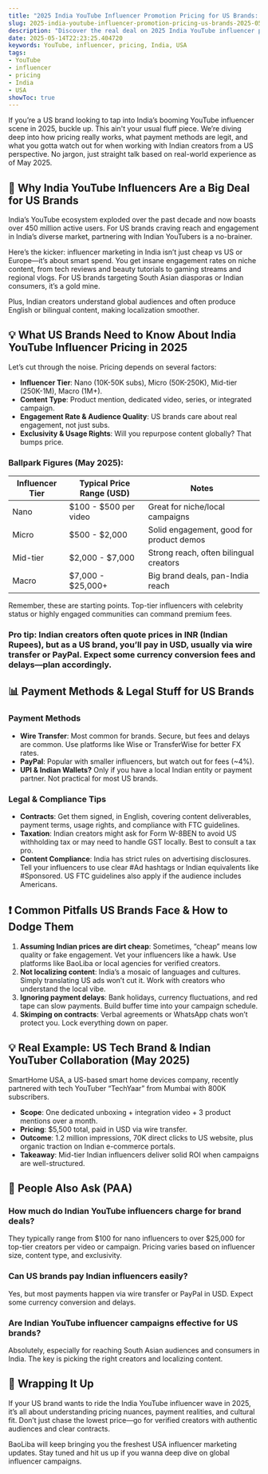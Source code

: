 ```yaml
---
title: "2025 India YouTube Influencer Promotion Pricing for US Brands: A No-BS Guide"
slug: 2025-india-youtube-influencer-promotion-pricing-us-brands-2025-05-14
description: "Discover the real deal on 2025 India YouTube influencer pricing for US brands. From payment methods to legal tips, get hands-on insights to power your cross-border campaigns."
date: 2025-05-14T22:23:25.404720
keywords: YouTube, influencer, pricing, India, USA
tags:
- YouTube
- influencer
- pricing
- India
- USA
showToc: true
---
```


If you’re a US brand looking to tap into India’s booming YouTube influencer scene in 2025, buckle up. This ain't your usual fluff piece. We’re diving deep into how pricing really works, what payment methods are legit, and what you gotta watch out for when working with Indian creators from a US perspective. No jargon, just straight talk based on real-world experience as of May 2025.

## 📢 Why India YouTube Influencers Are a Big Deal for US Brands

India’s YouTube ecosystem exploded over the past decade and now boasts over 450 million active users. For US brands craving reach and engagement in India’s diverse market, partnering with Indian YouTubers is a no-brainer.

Here’s the kicker: influencer marketing in India isn’t just cheap vs US or Europe—it’s about smart spend. You get insane engagement rates on niche content, from tech reviews and beauty tutorials to gaming streams and regional vlogs. For US brands targeting South Asian diasporas or Indian consumers, it’s a gold mine.

Plus, Indian creators understand global audiences and often produce English or bilingual content, making localization smoother.

## 💡 What US Brands Need to Know About India YouTube Influencer Pricing in 2025

Let’s cut through the noise. Pricing depends on several factors:

- **Influencer Tier**: Nano (10K-50K subs), Micro (50K-250K), Mid-tier (250K-1M), Macro (1M+).  
- **Content Type**: Product mention, dedicated video, series, or integrated campaign.  
- **Engagement Rate & Audience Quality**: US brands care about real engagement, not just subs.  
- **Exclusivity & Usage Rights**: Will you repurpose content globally? That bumps price.

### Ballpark Figures (May 2025):

| Influencer Tier | Typical Price Range (USD) | Notes                                    |
|-----------------|---------------------------|------------------------------------------|
| Nano            | $100 - $500 per video     | Great for niche/local campaigns          |
| Micro           | $500 - $2,000             | Solid engagement, good for product demos |
| Mid-tier        | $2,000 - $7,000           | Strong reach, often bilingual creators   |
| Macro           | $7,000 - $25,000+         | Big brand deals, pan-India reach          |

Remember, these are starting points. Top-tier influencers with celebrity status or highly engaged communities can command premium fees.

### Pro tip: Indian creators often quote prices in INR (Indian Rupees), but as a US brand, you’ll pay in USD, usually via wire transfer or PayPal. Expect some currency conversion fees and delays—plan accordingly.

## 📊 Payment Methods & Legal Stuff for US Brands

### Payment Methods

- **Wire Transfer**: Most common for brands. Secure, but fees and delays are common. Use platforms like Wise or TransferWise for better FX rates.  
- **PayPal**: Popular with smaller influencers, but watch out for fees (~4%).  
- **UPI & Indian Wallets?** Only if you have a local Indian entity or payment partner. Not practical for most US brands.

### Legal & Compliance Tips

- **Contracts**: Get them signed, in English, covering content deliverables, payment terms, usage rights, and compliance with FTC guidelines.  
- **Taxation**: Indian creators might ask for Form W-8BEN to avoid US withholding tax or may need to handle GST locally. Best to consult a tax pro.  
- **Content Compliance**: India has strict rules on advertising disclosures. Tell your influencers to use clear #Ad hashtags or Indian equivalents like #Sponsored. US FTC guidelines also apply if the audience includes Americans.

## ❗ Common Pitfalls US Brands Face & How to Dodge Them

1. **Assuming Indian prices are dirt cheap**: Sometimes, “cheap” means low quality or fake engagement. Vet your influencers like a hawk. Use platforms like BaoLiba or local agencies for verified creators.  
2. **Not localizing content**: India’s a mosaic of languages and cultures. Simply translating US ads won’t cut it. Work with creators who understand the local vibe.  
3. **Ignoring payment delays**: Bank holidays, currency fluctuations, and red tape can slow payments. Build buffer time into your campaign schedule.  
4. **Skimping on contracts**: Verbal agreements or WhatsApp chats won’t protect you. Lock everything down on paper.

## 💡 Real Example: US Tech Brand & Indian YouTuber Collaboration (May 2025)

SmartHome USA, a US-based smart home devices company, recently partnered with tech YouTuber “TechYaar” from Mumbai with 800K subscribers.

- **Scope**: One dedicated unboxing + integration video + 3 product mentions over a month.  
- **Pricing**: $5,500 total, paid in USD via wire transfer.  
- **Outcome**: 1.2 million impressions, 70K direct clicks to US website, plus organic traction on Indian e-commerce portals.  
- **Takeaway**: Mid-tier Indian influencers deliver solid ROI when campaigns are well-structured.

## 📢 People Also Ask (PAA)

### How much do Indian YouTube influencers charge for brand deals?

They typically range from $100 for nano influencers to over $25,000 for top-tier creators per video or campaign. Pricing varies based on influencer size, content type, and exclusivity.

### Can US brands pay Indian influencers easily?

Yes, but most payments happen via wire transfer or PayPal in USD. Expect some currency conversion and delays.

### Are Indian YouTube influencer campaigns effective for US brands?

Absolutely, especially for reaching South Asian audiences and consumers in India. The key is picking the right creators and localizing content.

## 📢 Wrapping It Up

If your US brand wants to ride the India YouTube influencer wave in 2025, it’s all about understanding pricing nuances, payment realities, and cultural fit. Don’t just chase the lowest price—go for verified creators with authentic audiences and clear contracts.

BaoLiba will keep bringing you the freshest USA influencer marketing updates. Stay tuned and hit us up if you wanna deep dive on global influencer campaigns.